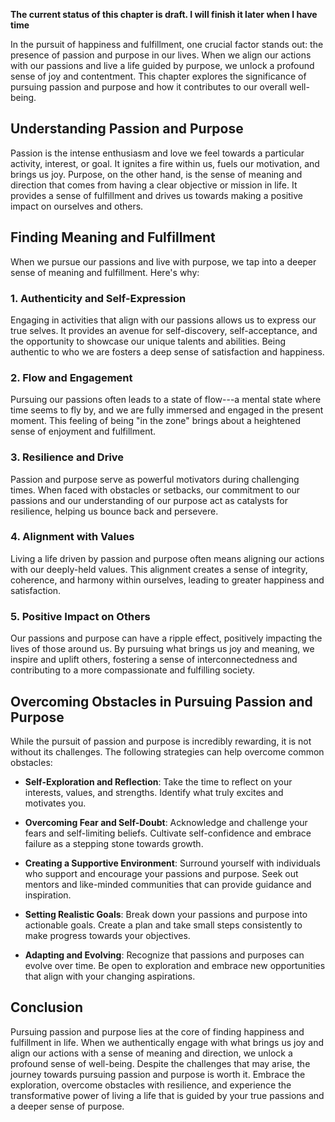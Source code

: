 **The current status of this chapter is draft. I will finish it later when I have time**

In the pursuit of happiness and fulfillment, one crucial factor stands out: the presence of passion and purpose in our lives. When we align our actions with our passions and live a life guided by purpose, we unlock a profound sense of joy and contentment. This chapter explores the significance of pursuing passion and purpose and how it contributes to our overall well-being.

Understanding Passion and Purpose
---------------------------------

Passion is the intense enthusiasm and love we feel towards a particular activity, interest, or goal. It ignites a fire within us, fuels our motivation, and brings us joy. Purpose, on the other hand, is the sense of meaning and direction that comes from having a clear objective or mission in life. It provides a sense of fulfillment and drives us towards making a positive impact on ourselves and others.

Finding Meaning and Fulfillment
-------------------------------

When we pursue our passions and live with purpose, we tap into a deeper sense of meaning and fulfillment. Here's why:

### 1. Authenticity and Self-Expression

Engaging in activities that align with our passions allows us to express our true selves. It provides an avenue for self-discovery, self-acceptance, and the opportunity to showcase our unique talents and abilities. Being authentic to who we are fosters a deep sense of satisfaction and happiness.

### 2. Flow and Engagement

Pursuing our passions often leads to a state of flow---a mental state where time seems to fly by, and we are fully immersed and engaged in the present moment. This feeling of being "in the zone" brings about a heightened sense of enjoyment and fulfillment.

### 3. Resilience and Drive

Passion and purpose serve as powerful motivators during challenging times. When faced with obstacles or setbacks, our commitment to our passions and our understanding of our purpose act as catalysts for resilience, helping us bounce back and persevere.

### 4. Alignment with Values

Living a life driven by passion and purpose often means aligning our actions with our deeply-held values. This alignment creates a sense of integrity, coherence, and harmony within ourselves, leading to greater happiness and satisfaction.

### 5. Positive Impact on Others

Our passions and purpose can have a ripple effect, positively impacting the lives of those around us. By pursuing what brings us joy and meaning, we inspire and uplift others, fostering a sense of interconnectedness and contributing to a more compassionate and fulfilling society.

Overcoming Obstacles in Pursuing Passion and Purpose
----------------------------------------------------

While the pursuit of passion and purpose is incredibly rewarding, it is not without its challenges. The following strategies can help overcome common obstacles:

* **Self-Exploration and Reflection**: Take the time to reflect on your interests, values, and strengths. Identify what truly excites and motivates you.

* **Overcoming Fear and Self-Doubt**: Acknowledge and challenge your fears and self-limiting beliefs. Cultivate self-confidence and embrace failure as a stepping stone towards growth.

* **Creating a Supportive Environment**: Surround yourself with individuals who support and encourage your passions and purpose. Seek out mentors and like-minded communities that can provide guidance and inspiration.

* **Setting Realistic Goals**: Break down your passions and purpose into actionable goals. Create a plan and take small steps consistently to make progress towards your objectives.

* **Adapting and Evolving**: Recognize that passions and purposes can evolve over time. Be open to exploration and embrace new opportunities that align with your changing aspirations.

Conclusion
----------

Pursuing passion and purpose lies at the core of finding happiness and fulfillment in life. When we authentically engage with what brings us joy and align our actions with a sense of meaning and direction, we unlock a profound sense of well-being. Despite the challenges that may arise, the journey towards pursuing passion and purpose is worth it. Embrace the exploration, overcome obstacles with resilience, and experience the transformative power of living a life that is guided by your true passions and a deeper sense of purpose.
